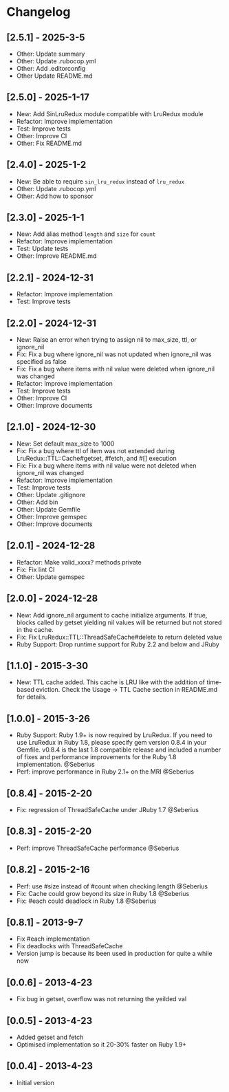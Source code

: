 # Changelog

## [2.5.1] - 2025-3-5

- Other: Update summary
- Other: Update .rubocop.yml
- Other: Add .editorconfig
- Other Update README.md

## [2.5.0] - 2025-1-17

- New: Add SinLruRedux module compatible with LruRedux module
- Refactor: Improve implementation
- Test: Improve tests
- Other: Improve CI
- Other: Fix README.md

## [2.4.0] - 2025-1-2

- New: Be able to require `sin_lru_redux` instead of `lru_redux`
- Other: Update .rubocop.yml
- Other: Add how to sponsor

## [2.3.0] - 2025-1-1

- New: Add alias method `length` and `size` for `count`
- Refactor: Improve implementation
- Test: Update tests
- Other: Improve README.md

## [2.2.1] - 2024-12-31

- Refactor: Improve implementation
- Test: Improve tests

## [2.2.0] - 2024-12-31

- New: Raise an error when trying to assign nil to max_size, ttl, or ignore_nil
- Fix: Fix a bug where ignore_nil was not updated when ignore_nil was specified as false
- Fix: Fix a bug where items with nil value were deleted when ignore_nil was changed
- Refactor: Improve implementation
- Test: Improve tests
- Other: Improve CI
- Other: Improve documents

## [2.1.0] - 2024-12-30

- New: Set default max_size to 1000
- Fix: Fix a bug where ttl of item was not extended during LruRedux::TTL::Cache#getset, #fetch, and #[] execution
- Fix: Fix a bug where items with nil value were not deleted when ignore_nil was changed
- Refactor: Improve implementation
- Test: Improve tests
- Other: Update .gitignore
- Other: Add bin
- Other: Update Gemfile
- Other: Improve gemspec
- Other: Improve documents

## [2.0.1] - 2024-12-28

- Refactor: Make valid_xxxx? methods private
- Fix: Fix lint CI
- Other: Update gemspec

## [2.0.0] - 2024-12-28

- New: Add ignore_nil argument to cache initialize arguments.  If true, blocks called by getset yielding nil values will be returned but not stored in the cache.
- Fix: Fix LruRedux::TTL::ThreadSafeCache#delete to return deleted value
- Ruby Support: Drop runtime support for Ruby 2.2 and below and JRuby

## [1.1.0] - 2015-3-30

- New: TTL cache added.  This cache is LRU like with the addition of time-based eviction.  Check the Usage -> TTL Cache section in README.md for details.

## [1.0.0] - 2015-3-26

- Ruby Support: Ruby 1.9+ is now required by LruRedux.  If you need to use LruRedux in Ruby 1.8, please specify gem version 0.8.4 in your Gemfile.  v0.8.4 is the last 1.8 compatible release and included a number of fixes and performance improvements for the Ruby 1.8 implementation. @Seberius
- Perf: improve performance in Ruby 2.1+ on the MRI @Seberius

## [0.8.4] - 2015-2-20

- Fix: regression of ThreadSafeCache under JRuby 1.7 @Seberius

## [0.8.3] - 2015-2-20

- Perf: improve ThreadSafeCache performance @Seberius

## [0.8.2] - 2015-2-16

- Perf: use #size instead of #count when checking length @Seberius
- Fix: Cache could grow beyond its size in Ruby 1.8 @Seberius
- Fix: #each could deadlock in Ruby 1.8 @Seberius

## [0.8.1] - 2013-9-7

- Fix #each implementation
- Fix deadlocks with ThreadSafeCache
- Version jump is because its been used in production for quite a while now

## [0.0.6] - 2013-4-23

- Fix bug in getset, overflow was not returning the yeilded val

## [0.0.5] - 2013-4-23

- Added getset and fetch
- Optimised implementation so it 20-30% faster on Ruby 1.9+

## [0.0.4] - 2013-4-23

- Initial version
